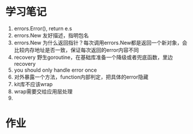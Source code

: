 # 学习笔记

1. errors.Error(), return e.s
2. errors.New 友好描述，指明包名
3. errors.New 为什么返回指针？每次调用errors.New都是返回一个新对象，会比较内存地址是否一致，保证每次返回的error内容不同
4. recovery 野生goroutine，在基础库准备一个降级或者兜底函数，里边recovery
5. you should only handle error once
6. 对外暴露一个方法，function内部判定，把具体的error隐藏
7. kit库不应该wrap
8. wrap需要交给应用层处理
9. 

# 作业
